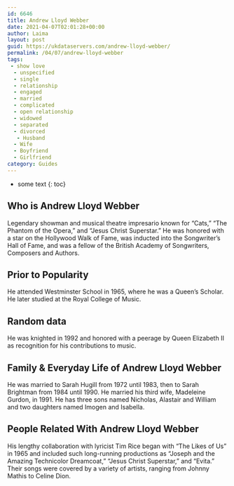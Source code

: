 ```yaml
---
id: 6646
title: Andrew Lloyd Webber
date: 2021-04-07T02:01:28+00:00
author: Laima
layout: post
guid: https://ukdataservers.com/andrew-lloyd-webber/
permalink: /04/07/andrew-lloyd-webber
tags:
 - show love
  - unspecified
  - single
  - relationship
  - engaged
  - married
  - complicated
  - open relationship
  - widowed
  - separated
  - divorced
   - Husband
  - Wife
  - Boyfriend
  - Girlfriend
category: Guides
---
```


* some text
{: toc}


## Who is Andrew Lloyd Webber
                  
                  
                  
Legendary showman and musical theatre impresario known for &#8220;Cats,&#8221; &#8220;The Phantom of the Opera,&#8221; and &#8220;Jesus Christ Superstar.&#8221; He was honored with a star on the Hollywood Walk of Fame, was inducted into the Songwriter&#8217;s Hall of Fame, and was a fellow of the British Academy of Songwriters, Composers and Authors.
                  
              
            
              
            
                
                
                
## Prior to Popularity
                  
                  
                  
He attended Westminster School in 1965, where he was a Queen&#8217;s Scholar. He later studied at the Royal College of Music.
                  
              
            
              
            
                
                
                
## Random data
                  
                  
                  
He was knighted in 1992 and honored with a peerage by Queen Elizabeth II as recognition for his contributions to music.
                  
              
            
              
            
                
                
                
## Family & Everyday Life of Andrew Lloyd Webber
                  
                  
                  
He was married to Sarah Hugill from 1972 until 1983, then to Sarah Brightman from 1984 until 1990. He married his third wife, Madeleine Gurdon, in 1991. He has three sons named Nicholas, Alastair and William and two daughters named Imogen and Isabella.
                  
              
            
              
            
                
                
                
## People Related With Andrew Lloyd Webber
                  
                  
                  
His lengthy collaboration with lyricist Tim Rice began with &#8220;The Likes of Us&#8221; in 1965 and included such long-running productions as &#8220;Joseph and the Amazing Technicolor Dreamcoat,&#8221; &#8220;Jesus Christ Superstar,&#8221; and &#8220;Evita.&#8221; Their songs were covered by a variety of artists, ranging from Johnny Mathis to Celine Dion.
                  
              
            
              
            
                
              
            
              
              
            
            
              
            
          
          
          